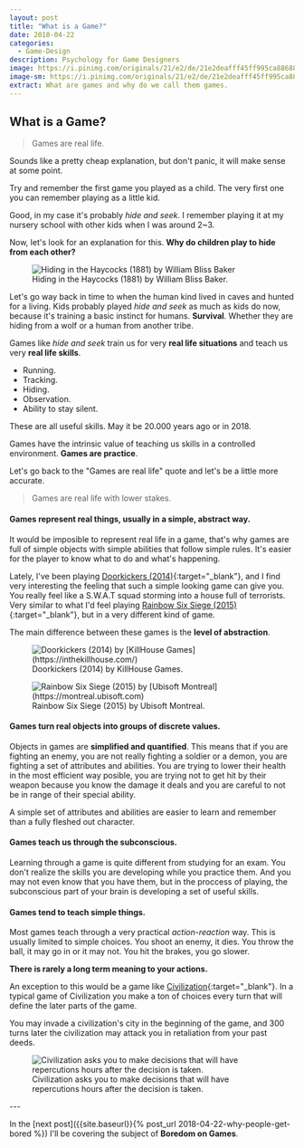 ```yaml
---
layout: post
title: "What is a Game?"
date: 2018-04-22
categories:
  - Game-Design
description: Psychology for Game Designers
image: https://i.pinimg.com/originals/21/e2/de/21e2deafff45ff995ca88688fefc0896.jpg
image-sm: https://i.pinimg.com/originals/21/e2/de/21e2deafff45ff995ca88688fefc0896.jpg
extract: What are games and why do we call them games.
---
```


## What is a Game?

> Games are real life.

Sounds like a pretty cheap explanation, but don't panic, it will make sense at some point.

Try and remember the first game you played as a child. The very first one you can remember playing as a little kid.

Good, in my case it's probably *hide and seek*. I remember playing it at my nursery school with other kids when I was around 2~3.

Now, let's look for an explanation for this. **Why do children play to hide from each other?**

<figure>
  <img src="https://upload.wikimedia.org/wikipedia/commons/thumb/f/fd/Hiding_in_the_Haycocks_%281881%29_by_William_Bliss_Baker.jpg/800px-Hiding_in_the_Haycocks_%281881%29_by_William_Bliss_Baker.jpg" alt="Hiding in the Haycocks (1881) by William Bliss Baker"/>
  <figcaption>Hiding in the Haycocks (1881) by William Bliss Baker.</figcaption>
</figure>

Let's go way back in time to when the human kind lived in caves and hunted for a living. Kids probably played *hide and seek* as much as kids do now, because it's training a basic instinct for humans. **Survival**. Whether they are hiding from a wolf or a human from another tribe.

Games like *hide and seek* train us for very **real life situations** and teach us very **real life skills**.

* Running.
* Tracking.
* Hiding.
* Observation.
* Ability to stay silent.

These are all useful skills. May it be 20.000 years ago or in 2018.

Games have the intrinsic value of teaching us skills in a controlled environment. **Games are practice**.

Let's go back to the "Games are real life" quote and let's be a little more accurate.

> Games are real life with lower stakes.

#### Games represent real things, usually in a simple, abstract way.

It would be imposible to represent real life in a game, that's why games are full of simple objects with simple abilities that follow simple rules. It's easier for the player to know what to do and what's happening.

Lately, I've been playing [Doorkickers (2014)](https://store.steampowered.com/app/248610/Door_Kickers){:target="_blank"}, and I find very interesting the feeling that such a simple looking game can give you. You really feel like a S.W.A.T squad storming into a house full of terrorists. Very similar to what I'd feel playing [Rainbow Six Siege (2015)](https://store.steampowered.com/app/359550/Tom_Clancys_Rainbow_Six_Siege/){:target="_blank"}, but in a very different kind of game.

The main difference between these games is the **level of abstraction**.


<figure>
  <img src="https://www.pcgamesn.com/sites/default/files/door%20kickers%20alpha%208%20alsdn.png" alt="Doorkickers (2014) by [KillHouse Games](https://inthekillhouse.com/)"/>
  <figcaption>Doorkickers (2014) by KillHouse Games.</figcaption>
</figure>

<figure>
  <img src="https://www.instant-gaming.com/images/products/406/screenshot/406-4.jpg" alt="Rainbow Six Siege (2015) by [Ubisoft Montreal](https://montreal.ubisoft.com)"/>
  <figcaption>Rainbow Six Siege (2015) by Ubisoft Montreal.</figcaption>
</figure>

#### Games turn real objects into groups of discrete values.

Objects in games are **simplified and quantified**. This means that if you are fighting an enemy, you are not really fighting a soldier or a demon, you are fighting a set of attributes and abilities.
You are trying to lower their health in the most efficient way posible, you are trying not to get hit by their weapon because you know the damage it deals and you are careful to not be in range of their special ability.

A simple set of attributes and abilities are easier to learn and remember than a fully fleshed out character.

#### Games teach us through the subconscious.

Learning through a game is quite different from studying for an exam. You don't realize the skills you are developing while you practice them. And you may not even know that you have them, but in the proccess of playing, the subconscious part of your brain is developing a set of useful skills.

#### Games tend to teach simple things.

Most games teach through a very practical *action-reaction* way. This is usually limited to simple choices.
You shoot an enemy, it dies. You throw the ball, it may go in or it may not. You hit the brakes, you go slower.

**There is rarely a long term meaning to your actions.**

An exception to this would be a game like [Civilization](https://civilization.com/){:target="_blank"}. In a typical game of Civilization you make a ton of choices every turn that will define the later parts of the game.

You may invade a civilization's city in the beginning of the game, and 300 turns later the civilization may attack you in retaliation from your past deeds.

<figure>
  <img src="https://cdn.gamer-network.net/2015/articles/1/8/6/3/5/5/3/civilization-6-strategies-early-mid-late-game-phases-4879-1476986313718.jpg/EG11/thumbnail/1200x630/format/jpg/1864787.jpg" alt="Civilization asks you to make decisions that will have repercutions hours after the decision is taken."/>
  <figcaption>Civilization asks you to make decisions that will have repercutions hours after the decision is taken.</figcaption>
</figure>
---

In the [next post]({{site.baseurl}}{% post_url 2018-04-22-why-people-get-bored %}) I'll be covering the subject of **Boredom on Games**.
